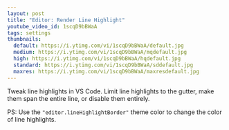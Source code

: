 ```yaml
---
layout: post
title: "Editor: Render Line Highlight"
youtube_video_id: 1scqD9bBWaA
tags: settings
thumbnails:
  default: https://i.ytimg.com/vi/1scqD9bBWaA/default.jpg
  medium: https://i.ytimg.com/vi/1scqD9bBWaA/mqdefault.jpg
  high: https://i.ytimg.com/vi/1scqD9bBWaA/hqdefault.jpg
  standard: https://i.ytimg.com/vi/1scqD9bBWaA/sddefault.jpg
  maxres: https://i.ytimg.com/vi/1scqD9bBWaA/maxresdefault.jpg
---
```


Tweak line highlights in VS Code. Limit line highlights to the gutter, make them span the entire line, or disable them entirely.

PS: Use the `"editor.lineHighlightBorder"` theme color to change the color of line highlights.
